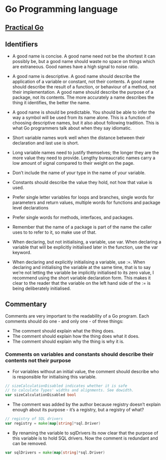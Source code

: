 # Go Programming language
## [Practical Go](https://dave.cheney.net/practical-go/presentations/qcon-china.html)

## Identifiers
* A good name is concise. A good name need not be the shortest it can possibly be, but a good name should waste no space on things which are extraneous. Good names have a high signal to noise ratio.
* A good name is descriptive. A good name should describe the application of a variable or constant, not their contents. A good name should describe the result of a function, or behaviour of a method, not their implementation. A good name should describe the purpose of a package, not its contents. The more accurately a name describes the thing it identifies, the better the name.
* A good name is should be predictable. You should be able to infer the way a symbol will be used from its name alone. This is a function of choosing descriptive names, but it also about following tradition. This is what Go programmers talk about when they say idiomatic.

* Short variable names work well when the distance between their declaration and last use is short.
* Long variable names need to justify themselves; the longer they are the more value they need to provide. Lengthy bureaucratic names carry a low amount of signal compared to their weight on the page.
* Don’t include the name of your type in the name of your variable.
* Constants should describe the value they hold, not how that value is used.
* Prefer single letter variables for loops and branches, single words for parameters and return values, multiple words for functions and package level declarations
* Prefer single words for methods, interfaces, and packages.
* Remember that the name of a package is part of the name the caller uses to to refer to it, so make use of that.

* When declaring, but not initialising, a variable, use var. When declaring a variable that will be explicitly initialised later in the function, use the var keyword.
* When declaring and explicitly initialising a variable, use :=. When declaring and initialising the variable at the same time, that is to say we’re not letting the variable be implicitly initialised to its zero value, I recommend using the short variable declaration form. This makes it clear to the reader that the variable on the left hand side of the := is being deliberately initialised.

## Commentary
Comments are very important to the readability of a Go program. Each comments should do one - and only one - of three things:
* The comment should explain what the thing does.
* The comment should explain how the thing does what it does.
* The comment should explain why the thing is why it is.

### Comments on variables and constants should describe their contents not their purpose
* For variables without an initial value, the comment should describe who is responsible for initialising this variable.
```go
// sizeCalculationDisabled indicates whether it is safe
// to calculate Types' widths and alignments. See dowidth.
var sizeCalculationDisabled bool
```

* The comment was added by the author because registry doesn’t explain enough about its purpose - it’s a registry, but a registry of what?
```go
// registry of SQL drivers
var registry = make(map[string]*sql.Driver)
```

* By renaming the variable to sqlDrivers its now clear that the purpose of this variable is to hold SQL drivers. Now the comment is redundant and can be removed.
```go
var sqlDrivers = make(map[string]*sql.Driver)
```
